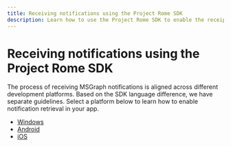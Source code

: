 ```yaml
---
title: Receiving notifications using the Project Rome SDK
description: Learn how to use the Project Rome SDK to enable the receipt of MSGraph notifications in your app.
---
```



# Receiving notifications using the Project Rome SDK

The process of receiving MSGraph notifications is aligned across different development platforms. Based on the SDK language difference, we have separate guidelines. Select a platform below to learn how to enable notification retrieval in your app.

* [Windows](how-to-guide-for-windows.md)
* [Android](how-to-guide-for-android.md)
* [iOS](how-to-guide-for-ios.md)